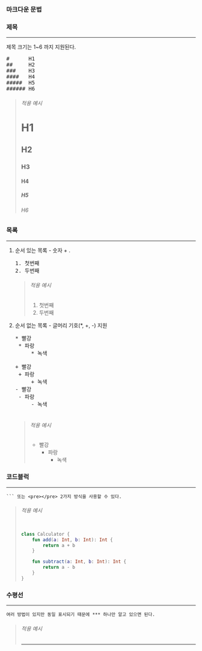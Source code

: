 ### 마크다운 문법



### 제목

***

제목 크기는 1~6 까지 지원된다.

<pre>
#      H1
##     H2
###    H3
####   H4
#####  H5
###### H6
</pre>

> ###### 적용 예시
>
> # H1
>
> ## H2
> ### H3
> #### H4
> ##### H5
> ###### H6



### 목록

***

1. 순서 있는 목록 - 숫자 + .

   <pre>
   1. 첫번째
   2. 두번째
   </pre>

   > ###### 적용 예시
   >
   > 1. 첫번째
   > 2. 두번째

2. 순서 없는 목록 - 글머리 기호(*, +, -) 지원

   <pre>
   * 빨강
   	* 파랑
   		* 녹색

   + 빨강
   	+ 파랑
   		+ 녹색
   - 빨강
   	- 파랑
   		- 녹색
   		</pre>

   > ###### 적용 예시
   >
   > * 빨강
   >   * 파랑
   >     * 녹색



### 코드블럭

***

` ``` 또는 <pre></pre> 2가지 방식을 사용할 수 있다. `

> ###### 적용 예시
>
> ```kotlin
> 
> class Calculator {
>     fun add(a: Int, b: Int): Int {
>         return a + b
>     }
> 
>     fun subtract(a: Int, b: Int): Int {
>         return a - b
>     }
> }
> ```



### 수평선

***

`여러 방법이 있지만 동일 표시되기 때문에 *** 하나만 알고 있으면 된다.`

>###### 적용 예시
>
>***

